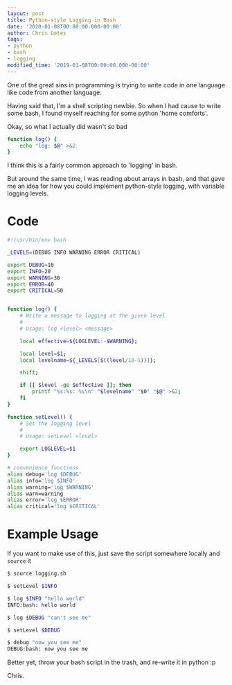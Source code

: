```yaml
---
layout: post
title: Python-style Logging in Bash
date: '2020-01-08T00:00:00.000-00:00'
author: Chris Oates
tags:
- python
- bash
- logging
modified_time: '2019-01-08T00:00:00.000-00:00'
---
```


One of the great sins in programming is trying to write code in one language like code from another language.

Having said that, I'm a shell scripting newbie. So when I had cause to write some bash, I found myself reaching for some python 'home comforts'.

Okay, so what I actually did wasn't so bad

```bash
function log() {
    echo "log: $@" >&2
}
```

I think this is a fairly common approach to 'logging' in bash.

But around the same time, I was reading about arrays in bash, and that gave me an idea for how you could implement python-style logging, with variable logging levels.


# Code

```bash
#!/usr/bin/env bash

_LEVELS=(DEBUG INFO WARNING ERROR CRITICAL)

export DEBUG=10
export INFO=20
export WARNING=30
export ERROR=40
export CRITICAL=50


function log() {
    # Write a message to logging at the given level
    #
    # Usage: log <level> <message>

    local effective=${LOGLEVEL:-$WARNING};

    local level=$1;
    local levelname=${_LEVELS[$((level/10-1))]};

    shift;

    if [[ $level -ge $effective ]]; then
        printf "%s:%s: %s\n" "$levelname" "$0" "$@" >&2;
    fi
}

function setLevel() {
    # Set the logging level
    #
    # Usage: setLevel <level>

    export LOGLEVEL=$1
}

# convenience functions
alias debug='log $DEBUG'
alias info='log $INFO'
alias warning='log $WARNING'
alias warn=warning
alias error='log $ERROR'
alias critical='log $CRITICAL'
```

# Example Usage

If you want to make use of this, just save the script somewhere locally and `source` it

```bash
$ source logging.sh

$ setLevel $INFO

$ log $INFO "hello world"
INFO:bash: hello world

$ log $DEBUG "can't see me"

$ setLevel $DEBUG

$ debug "now you see me"
DEBUG:bash: now you see me
```

Better yet, throw your bash script in the trash, and re-write it in python :p


Chris.